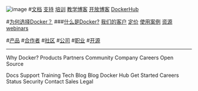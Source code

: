 ![image](http://www.docker.com/sites/all/themes/docker/assets/images/logo.png)
#[文档](https://docs.docker.com/)    [支持](http://www.docker.com/support)  [培训](https://training.docker.com/) [教学博客](http://blog.docker.com/category/engineering/) [开放博客](http://blog.docker.com/) [DockerHub](https://hub.docker.com/)


#[为何选择Docker？](http://www.docker.com/enterprise) 
###[什么是Docker?](http://www.docker.com/what-docker)    [我们的客户](http://www.docker.com/customers)     [定价](http://www.docker.com/pricing)    [使用案例](http://www.docker.com/products/use-cases)    [资源](http://www.docker.com/products/resources)    [webinars](http://www.docker.com/docker_webinars)


#[产品](http://www.docker.com/products/overview)
#[合作者](http://www.docker.com/partners)
#[社区](http://www.docker.com/docker-community)
#[公司](http://www.docker.com/company)
#[职业](http://www.docker.com/careers)
#[开源](http://www.docker.com/open-source)

---------
Why Docker?
Products
Partners
Community
Company
Careers
Open Source

Docs
Support
Training
Tech Blog
Blog
Docker Hub
Get Started
Careers
Status
Security
Contact Sales
Legal

